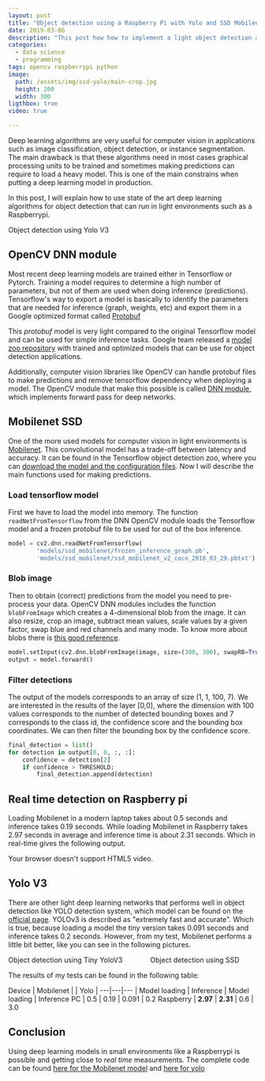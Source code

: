```yaml
---
layout: post
title: "Object detection using a Raspberry Pi with Yolo and SSD Mobilenet"
date: 2019-03-06
description: "This post how how to implement a light object detection algorithm"
categories:
  - data science
  - programming
tags: opencv raspberrypi python
image:
  path: /assets/img/ssd-yolo/main-crop.jpg
  height: 200
  width: 300
ligthbox: true
video: true

---
```


Deep learning algorithms are very useful for computer vision in applications
such as image classification, object detection, or instance segmentation.
The main drawback is that these algorithms need in most cases graphical
processing units to be trained and sometimes making predictions can require to
load a heavy model. 
This is one of the main constrains when putting a deep learning model in production.

In this post, I will explain how to use state of the art deep learning
algorithms for object detection that can run in light environments such as a Raspberrypi.

<amp-image-lightbox id="lightbox1"
  layout="nodisplay"></amp-image-lightbox>
<amp-img on="tap:lightbox1"
  role="button"
  tabindex="0"
  aria-describedby="imageDescription2"
  alt="Picture of a dog"
  title="Picture of a dog, view in lightbox"
  src="/assets/img/ssd-yolo/yolo-big.jpg"
  layout="responsive"
  width="2500"
  height="1600"></amp-img>
<div id="imageDescription2">
  Object detection using Yolo V3
</div>

## OpenCV DNN module

Most recent deep learning models are trained either in Tensorflow or Pytorch.
Training a model requires to determine a high number of parameters, but not of
them are used when doing inference (predictions). 
Tensorflow's way to export a model is basically to identify the parameters that
are needed for inference (graph, weights, etc) and export them in a Google
optimized format called [Protobuf](https://github.com/protocolbuffers/protobuf)

This *protobuf* model is very light compared to the original Tensorflow model
and can be used for simple inference tasks. Google team released a 
[model zoo repository](https://github.com/tensorflow/models/blob/master/research/object_detection/g3doc/detection_model_zoo.md)
with trained and optimized models that can be use for object detection applications. 

Additionally, computer vision libraries like OpenCV can handle protobuf files
to make predictions and remove tensorflow dependency when deploying a model.
The OpenCV module that make this possible is called [DNN module](https://github.com/opencv/opencv/wiki/TensorFlow-Object-Detection-API),
which implements forward pass for deep networks.

## Mobilenet SSD

One of the more used models for computer vision in light environments is
[Mobilenet](https://arxiv.org/abs/1704.04861). This convolutional model has a
trade-off between latency and accuracy.
It can be found in the Tensorflow object detection zoo, where you can 
[download the model and the configuration files](https://github.com/opencv/opencv/wiki/TensorFlow-Object-Detection-API#use-existing-config-file-for-your-model).
Now I will describe the main functions used for making predictions.

### Load tensorflow model

First we have to load the model into memory.
The function `readNetFromTensorflow` from the DNN OpenCV module loads the Tensorflow model and 
a frozen protobuf file to be used for out of the box inference.

```python
model = cv2.dnn.readNetFromTensorflow(
        'models/ssd_mobilenet/frozen_inference_graph.pb',
        'models/ssd_mobilenet/ssd_mobilenet_v2_coco_2018_03_29.pbtxt')
```

### Blob image

Then to obtain (correct) predictions from the model you need to pre-process
your data.  OpenCV DNN modules includes the function `blobFromImage` which
creates a 4-dimensional  blob from the image.  It can also resize, crop an
image, subtract mean values, scale values by a given factor, swap blue and red
channels and many mode. To know more about blobs there is [this good
reference](https://www.pyimagesearch.com/2017/11/06/deep-learning-opencvs-blobfromimage-works/).

```python
model.setInput(cv2.dnn.blobFromImage(image, size=(300, 300), swapRB=True))
output = model.forward()
```

### Filter detections

The output of the models corresponds to an array of size (1, 1, 100, 7).
We are interested in the results of the layer [0,0], where the dimension with 100 values corresponds
to the number of detected bounding boxes and 7 corresponds to the class id, the
confidence score and the bounding box coordinates.
We can then filter the bounding box by the confidence score.

```python
final_detection = list()
for detection in output[0, 0, :, :]:
    confidence = detection[2]
    if confidence > THRESHOLD:
        final_detection.append(detection)
```

## Real time detection on Raspberry pi

Loading Mobilenet in a modern laptop takes about 0.5 seconds and inference
takes 0.19 seconds. While loading Mobilenet in Raspberry takes 2.97 seconds in
average and inference time is about 2.31 seconds. Which in real-time gives the
following output.

<amp-video width="720"
  height="405"
  src="/assets/img/ssd-yolo/video.webm"
  poster="/assets/img/ssd-yolo/yolo-big.jpg"
  layout="responsive"
  controls
  loop
  autoplay>
  <div fallback>
    <p>Your browser doesn't support HTML5 video.</p>
  </div>
</amp-video>

## Yolo V3

There are other light deep learning networks that performs well in object
detection like YOLO detection system, which model can be found on the [official
page](https://pjreddie.com/darknet/yolo/).
YOLOv3 is described as "extremely fast and accurate". 
Which is true, because loading a model the tiny version takes 0.091 seconds and inference takes 0.2 seconds. 
However, from my test, Mobilenet performs a little bit better, like you can see in the following pictures.

<div class="columns">
<div class="column">
<amp-image-lightbox id="lightbox2"
  layout="nodisplay"></amp-image-lightbox>
<amp-img on="tap:lightbox2"
  role="button"
  tabindex="0"
  aria-describedby="imageDescription"
  alt="yolo tiny predictions in a sample image"
  title="yolo tiny predictions in a sample image"
  src="/assets/img/ssd-yolo/yolo-tiny.jpg"
  layout="responsive"
  width="2500"
  height="1600"></amp-img>
<div id="imageDescription">
  Object detection using Tiny YoloV3
</div>
</div>
<div class="column">
<amp-img on="tap:lightbox2"
  role="button"
  tabindex="0"
  aria-describedby="imageDescription3"
  alt="ssd Mobilenet predictions in a sample image"
  title="ssd Mobilenet predictions in a sample image"
  src="/assets/img/ssd-yolo/ssd.jpg"
  layout="responsive"
  width="2500"
  height="1600"></amp-img>
<div id="imageDescription3">
  Object detection using SSD
</div>
</div>
</div>

The results of my tests can be found in the following table:

Device | Mobilenet  | | Yolo |
---|---|---
 | Model loading | Inference | Model loading | Inference
PC | 0.5 | 0.19 | 0.091 | 0.2
Raspberry | **2.97** | **2.31** | 0.6 | 3.0


## Conclusion

Using deep learning models in small environments like a Raspberrypi is possible and getting close to *real time* measurements.
The complete code can be found [here for the Mobilenet model](https://github.com/cristianpb/object-detection/blob/master/backend/ssd_detection.py)
and [here for yolo](https://github.com/cristianpb/object-detection/blob/master/backend/yolo_detection.py)
